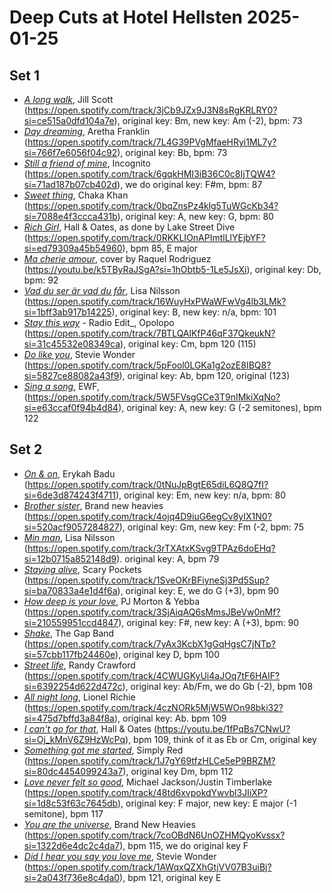 # Deep Cuts at Hotel Hellsten 2025-01-25

## Set 1
- [_A long walk_](https://github.com/olagustafsson1/deepcuts/blob/main/a_long_walk_73_numbers.md), Jill Scott (https://open.spotify.com/track/3jCb9JZx9J3N8sRgKRLRY0?si=ce515a0dfd104a7e), original key: Bm, new key: Am (-2), bpm: 73
- [_Day dreaming_](https://github.com/olagustafsson1/deepcuts/blob/main/day_dreaming_73_numbers.md), Aretha Franklin (https://open.spotify.com/track/7L4G39PVgMfaeHRyi1ML7y?si=766f7e6056f04c92), original key: Bb, bpm: 73
- [_Still a friend of mine_](https://github.com/olagustafsson1/deepcuts/blob/main/still_a_friend_of_mine_87_numbers.md), Incognito (https://open.spotify.com/track/6gqkHMI3iB36C0c8IjTQW4?si=71ad187b07cb402d), we do original key: F#m, bpm: 87
- [_Sweet thing_](https://github.com/olagustafsson1/deepcuts/blob/main/sweet_thing_80_numbers.md), Chaka Khan (https://open.spotify.com/track/0bqZnsPz4klg5TuWGcKb34?si=7088e4f3ccca431b), original key: A, new key: G, bpm: 80
- [_Rich Girl_](https://github.com/olagustafsson1/deepcuts/blob/main/rich_girl_85.md), Hall & Oates, as done by Lake Street Dive (https://open.spotify.com/track/0RKKLIOnAPImtlLlYEjbYF?si=ed79309a45b54960), bpm 85, E major
- [_Ma cherie amour_](https://github.com/olagustafsson1/deepcuts/blob/main/my_cherie_amour_92_numbers.md), cover by Raquel Rodriguez (https://youtu.be/k5TByRaJSgA?si=1hObtb5-1Le5JsXi), original key: Db, bpm: 92
- [_Vad du ser är vad du får_](https://github.com/olagustafsson1/deepcuts/blob/main/vad_du_ser_ar_vad_du_far_101_numbers.md), Lisa Nilsson (https://open.spotify.com/track/16WuyHxPWaWFwVg4lb3LMk?si=1bff3ab917b14225), original key: B, new key: n/a, bpm: 101
- [_Stay this way_](https://github.com/olagustafsson1/deepcuts/blob/main/stay_this_way_120.md) - Radio Edit_, Opolopo (https://open.spotify.com/track/7BTLQAlKfP46qF37QkeukN?si=31c45532e08349ca), original key: Cm, bpm 120 (115) 
- [_Do like you_](https://github.com/olagustafsson1/deepcuts/blob/main/do_like_you_120.md), Stevie Wonder (https://open.spotify.com/track/5pFool0LGKa1g2ozE8IBQ8?si=5827ce88082a43f9), original key: Ab, bpm 120, original (123)
- [_Sing a song_](https://github.com/olagustafsson1/deepcuts/blob/main/sing_a_song_122_numbers.md), EWF, (https://open.spotify.com/track/5W5FVsgGCe3T9nIMkiXqNo?si=e63ccaf0f94b4d84), original key: A, new key: G (-2 semitones), bpm 122

## Set 2
- [_On & on_](https://github.com/olagustafsson1/deepcuts/blob/main/on_and_on_80.md), Erykah Badu (https://open.spotify.com/track/0tNuJpBgtE65diL6Q8Q7fI?si=6de3d874243f4711), original key: Em, new key: n/a, bpm: 80
- [_Brother sister_](https://github.com/olagustafsson1/deepcuts/blob/main/brother_sister_75_numbers.md), Brand new heavies (https://open.spotify.com/track/4ojq4D9iuG6egCv8yIX1N0?si=520acf9057284827), original key: Gm, new key: Fm (-2, bpm: 75
- [_Min man_](https://github.com/olagustafsson1/deepcuts/blob/main/min_man_79.md), Lisa Nilsson (https://open.spotify.com/track/3rTXAtxKSvg9TPAz6doEHq?si=12b0715a852148d9). original key: A, bpm 79
- [_Staying alive_](https://github.com/olagustafsson1/deepcuts/blob/main/stayin_alive_90.md), Scary Pockets (https://open.spotify.com/track/1SveOKrBFiyneSj3Pd5Sup?si=ba70833a4e1d4f6a), original key: E, we do G (+3), bpm 90
- [_How deep is your love_](https://github.com/olagustafsson1/deepcuts/blob/main/how_deep_is_your_love_90_numbers.md), PJ Morton & Yebba (https://open.spotify.com/track/3SjAiqAQ6sMmsJBeVw0nMf?si=210559951ccd4847), original key: F#, new key: A (+3), bpm: 90
- [_Shake_](https://github.com/olagustafsson1/deepcuts/blob/main/shake_100.md), The Gap Band (https://open.spotify.com/track/7yAx3KcbX1gGqHgsC7jNTp?si=57cbb117fb24460e), original key D, bpm 100
- [_Street life_](https://github.com/olagustafsson1/deepcuts/blob/main/street_life_108_numbers.md), Randy Crawford (https://open.spotify.com/track/4CWUGKyUi4aJOq7tF6HAIF?si=6392254d622d472c), original key: Ab/Fm, we do Gb (-2), bpm 108
- [_All night long_](https://github.com/olagustafsson1/deepcuts/blob/main/all_night_long_109_numbers.md), Lionel Richie (https://open.spotify.com/track/4czNORk5MjW5WOn98bki32?si=475d7bffd3a84f8a), original key: Ab. bpm 109
- [_I can't go for that_](https://github.com/olagustafsson1/deepcuts/blob/main/i_cant_go_for_that_109.md), Hall & Oates (https://youtu.be/1fPqBs7CNwU?si=Oj_kMnV6Z9HzWcPq), bpm 109, think of it as Eb or Cm, original key
- [_Something got me started_](https://github.com/olagustafsson1/deepcuts/blob/main/something_got_me_started_112.md), Simply Red (https://open.spotify.com/track/1J7gY69tfzHLCe5eP9BRZM?si=80dc4454099243a7), original key Dm, bpm 112
- [_Love never felt so good_](https://github.com/olagustafsson1/deepcuts/blob/main/love_never_felt_so_good_117_numbers.md), Michael Jackson/Justin Timberlake (https://open.spotify.com/track/48td6xvpokdYwvbl3JIiXP?si=1d8c53f63c7645db), original key: F major, new key: E major (-1 semitone), bpm 117
- [_You are the universe_](https://github.com/olagustafsson1/deepcuts/blob/main/you_are_the_universe_115.md), Brand New Heavies (https://open.spotify.com/track/7coOBdN6UnOZHMQyoKvssx?si=1322d6e4dc2c4da7), bpm 115, we do original key F
- [_Did I hear you say you love me_](https://github.com/olagustafsson1/deepcuts/blob/main/did_I_hear_you_say_you_love_me_122.md), Stevie Wonder (https://open.spotify.com/track/1AWqxQZXhGtjVV07B3uiBj?si=2a043f736e8c4da0), bpm 121, original key E